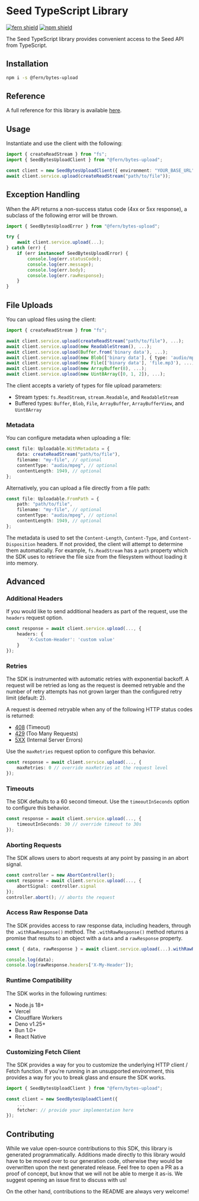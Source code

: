 # Seed TypeScript Library

[![fern shield](https://img.shields.io/badge/%F0%9F%8C%BF-Built%20with%20Fern-brightgreen)](https://buildwithfern.com?utm_source=github&utm_medium=github&utm_campaign=readme&utm_source=Seed%2FTypeScript)
[![npm shield](https://img.shields.io/npm/v/@fern/bytes-upload)](https://www.npmjs.com/package/@fern/bytes-upload)

The Seed TypeScript library provides convenient access to the Seed API from TypeScript.

## Installation

```sh
npm i -s @fern/bytes-upload
```

## Reference

A full reference for this library is available [here](./reference.md).

## Usage

Instantiate and use the client with the following:

```typescript
import { createReadStream } from "fs";
import { SeedBytesUploadClient } from "@fern/bytes-upload";

const client = new SeedBytesUploadClient({ environment: "YOUR_BASE_URL" });
await client.service.upload(createReadStream("path/to/file"));
```

## Exception Handling

When the API returns a non-success status code (4xx or 5xx response), a subclass of the following error
will be thrown.

```typescript
import { SeedBytesUploadError } from "@fern/bytes-upload";

try {
    await client.service.upload(...);
} catch (err) {
    if (err instanceof SeedBytesUploadError) {
        console.log(err.statusCode);
        console.log(err.message);
        console.log(err.body);
        console.log(err.rawResponse);
    }
}
```

## File Uploads

You can upload files using the client:

```typescript
import { createReadStream } from "fs";

await client.service.upload(createReadStream("path/to/file"), ...);
await client.service.upload(new ReadableStream(), ...);
await client.service.upload(Buffer.from('binary data'), ...);
await client.service.upload(new Blob(['binary data'], { type: 'audio/mpeg' }), ...);
await client.service.upload(new File(['binary data'], 'file.mp3'), ...);
await client.service.upload(new ArrayBuffer(8), ...);
await client.service.upload(new Uint8Array([0, 1, 2]), ...);
```

The client accepts a variety of types for file upload parameters:

- Stream types: `fs.ReadStream`, `stream.Readable`, and `ReadableStream`
- Buffered types: `Buffer`, `Blob`, `File`, `ArrayBuffer`, `ArrayBufferView`, and `Uint8Array`

### Metadata

You can configure metadata when uploading a file:

```typescript
const file: Uploadable.WithMetadata = {
    data: createReadStream("path/to/file"),
    filename: "my-file", // optional
    contentType: "audio/mpeg", // optional
    contentLength: 1949, // optional
};
```

Alternatively, you can upload a file directly from a file path:

```typescript
const file: Uploadable.FromPath = {
    path: "path/to/file",
    filename: "my-file", // optional
    contentType: "audio/mpeg", // optional
    contentLength: 1949, // optional
};
```

The metadata is used to set the `Content-Length`, `Content-Type`, and `Content-Disposition` headers. If not provided, the client will attempt to determine them automatically.
For example, `fs.ReadStream` has a `path` property which the SDK uses to retrieve the file size from the filesystem without loading it into memory.

## Advanced

### Additional Headers

If you would like to send additional headers as part of the request, use the `headers` request option.

```typescript
const response = await client.service.upload(..., {
    headers: {
        'X-Custom-Header': 'custom value'
    }
});
```

### Retries

The SDK is instrumented with automatic retries with exponential backoff. A request will be retried as long
as the request is deemed retryable and the number of retry attempts has not grown larger than the configured
retry limit (default: 2).

A request is deemed retryable when any of the following HTTP status codes is returned:

- [408](https://developer.mozilla.org/en-US/docs/Web/HTTP/Status/408) (Timeout)
- [429](https://developer.mozilla.org/en-US/docs/Web/HTTP/Status/429) (Too Many Requests)
- [5XX](https://developer.mozilla.org/en-US/docs/Web/HTTP/Status/500) (Internal Server Errors)

Use the `maxRetries` request option to configure this behavior.

```typescript
const response = await client.service.upload(..., {
    maxRetries: 0 // override maxRetries at the request level
});
```

### Timeouts

The SDK defaults to a 60 second timeout. Use the `timeoutInSeconds` option to configure this behavior.

```typescript
const response = await client.service.upload(..., {
    timeoutInSeconds: 30 // override timeout to 30s
});
```

### Aborting Requests

The SDK allows users to abort requests at any point by passing in an abort signal.

```typescript
const controller = new AbortController();
const response = await client.service.upload(..., {
    abortSignal: controller.signal
});
controller.abort(); // aborts the request
```

### Access Raw Response Data

The SDK provides access to raw response data, including headers, through the `.withRawResponse()` method.
The `.withRawResponse()` method returns a promise that results to an object with a `data` and a `rawResponse` property.

```typescript
const { data, rawResponse } = await client.service.upload(...).withRawResponse();

console.log(data);
console.log(rawResponse.headers['X-My-Header']);
```

### Runtime Compatibility

The SDK works in the following runtimes:

- Node.js 18+
- Vercel
- Cloudflare Workers
- Deno v1.25+
- Bun 1.0+
- React Native

### Customizing Fetch Client

The SDK provides a way for you to customize the underlying HTTP client / Fetch function. If you're running in an
unsupported environment, this provides a way for you to break glass and ensure the SDK works.

```typescript
import { SeedBytesUploadClient } from "@fern/bytes-upload";

const client = new SeedBytesUploadClient({
    ...
    fetcher: // provide your implementation here
});
```

## Contributing

While we value open-source contributions to this SDK, this library is generated programmatically.
Additions made directly to this library would have to be moved over to our generation code,
otherwise they would be overwritten upon the next generated release. Feel free to open a PR as
a proof of concept, but know that we will not be able to merge it as-is. We suggest opening
an issue first to discuss with us!

On the other hand, contributions to the README are always very welcome!
